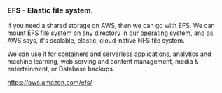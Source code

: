 ### EFS - Elastic file system.

If you need a shared storage on AWS, then we can go with EFS. We can mount EFS file system on any directory in our operating system, and as AWS says, it's scalable, elastic, cloud-native NFS file system.

We can use it for containers and serverless applications, analytics and machine learning, web serving and content management, media & entertainment, or Database backups.

https://aws.amazon.com/efs/

